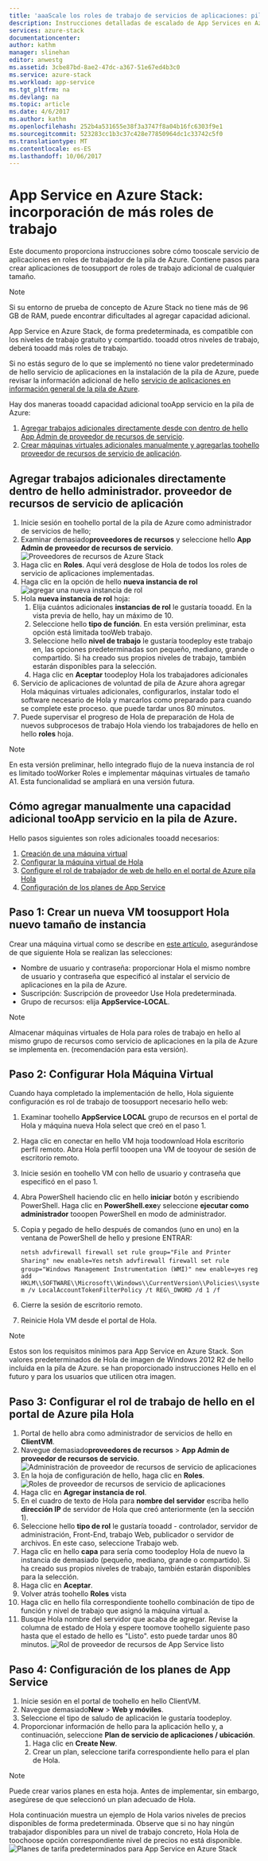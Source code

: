 ```yaml
---
title: 'aaaScale los roles de trabajo de servicios de aplicaciones: pila de Azure | Documentos de Microsoft'
description: Instrucciones detalladas de escalado de App Services en Azure Stack
services: azure-stack
documentationcenter: 
author: kathm
manager: slinehan
editor: anwestg
ms.assetid: 3cbe87bd-8ae2-47dc-a367-51e67ed4b3c0
ms.service: azure-stack
ms.workload: app-service
ms.tgt_pltfrm: na
ms.devlang: na
ms.topic: article
ms.date: 4/6/2017
ms.author: kathm
ms.openlocfilehash: 252b4a531655e38f3a3747f8a04b16fc6303f9e1
ms.sourcegitcommit: 523283cc1b3c37c428e77850964dc1c33742c5f0
ms.translationtype: MT
ms.contentlocale: es-ES
ms.lasthandoff: 10/06/2017
---
```

# <a name="app-service-on-azure-stack-adding-more-worker-roles"></a>App Service en Azure Stack: incorporación de más roles de trabajo 

Este documento proporciona instrucciones sobre cómo tooscale servicio de aplicaciones en roles de trabajador de la pila de Azure. Contiene pasos para crear aplicaciones de toosupport de roles de trabajo adicional de cualquier tamaño.

> [!NOTE]
> Si su entorno de prueba de concepto de Azure Stack no tiene más de 96 GB de RAM, puede encontrar dificultades al agregar capacidad adicional.

App Service en Azure Stack, de forma predeterminada, es compatible con los niveles de trabajo gratuito y compartido. tooadd otros niveles de trabajo, deberá tooadd más roles de trabajo.

Si no estás seguro de lo que se implementó no tiene valor predeterminado de hello servicio de aplicaciones en la instalación de la pila de Azure, puede revisar la información adicional de hello [servicio de aplicaciones en información general de la pila de Azure](azure-stack-app-service-overview.md).

Hay dos maneras tooadd capacidad adicional tooApp servicio en la pila de Azure:
1.  [Agregar trabajos adicionales directamente desde con dentro de hello App Admin de proveedor de recursos de servicio](#Add-additional-workers-directly-from-within-the-App-Service-Resource-Provider-Admin).
2.  [Crear máquinas virtuales adicionales manualmente y agregarlas toohello proveedor de recursos de servicio de aplicación](#Create-additional-VMs-manually-and-add-them-to-the-App-Service-Resource-Provider).

## <a name="add-additional-workers-directly-within-hello-app-service-resource-provider-admin"></a>Agregar trabajos adicionales directamente dentro de hello administrador. proveedor de recursos de servicio de aplicación

1.  Inicie sesión en toohello portal de la pila de Azure como administrador de servicios de hello;
2.  Examinar demasiado**proveedores de recursos** y seleccione hello **App Admin de proveedor de recursos de servicio**. ![Proveedores de recursos de Azure Stack][1]
3.  Haga clic en **Roles**.  Aquí verá desglose de Hola de todos los roles de servicio de aplicaciones implementadas.
4.  Haga clic en la opción de hello **nueva instancia de rol** ![agregar una nueva instancia de rol][2]
5.  Hola **nueva instancia de rol** hoja:
    1. Elija cuántos adicionales **instancias de rol** le gustaría tooadd.  En la vista previa de hello, hay un máximo de 10.
    2. Seleccione hello **tipo de función**.  En esta versión preliminar, esta opción está limitada tooWeb trabajo.
    3. Seleccione hello **nivel de trabajo** le gustaría toodeploy este trabajo en, las opciones predeterminadas son pequeño, mediano, grande o compartido.  Si ha creado sus propios niveles de trabajo, también estarán disponibles para la selección.
    4. Haga clic en **Aceptar** toodeploy Hola los trabajadores adicionales
6.  Servicio de aplicaciones de voluntad de pila de Azure ahora agregar Hola máquinas virtuales adicionales, configurarlos, instalar todo el software necesario de Hola y marcarlos como preparado para cuando se complete este proceso.  que puede tardar unos 80 minutos.
7.  Puede supervisar el progreso de Hola de preparación de Hola de nuevos subprocesos de trabajo Hola viendo los trabajadores de hello en hello **roles** hoja.

>[!NOTE]
>  En esta versión preliminar, hello integrado flujo de la nueva instancia de rol es limitado tooWorker Roles e implementar máquinas virtuales de tamaño A1.  Esta funcionalidad se ampliará en una versión futura.

## <a name="manually-adding-additional-capacity-tooapp-service-on-azure-stack"></a>Cómo agregar manualmente una capacidad adicional tooApp servicio en la pila de Azure.

Hello pasos siguientes son roles adicionales tooadd necesarios:

1. [Creación de una máquina virtual](#step-1-create-a-new-vm-to-support-the-new-instance-size)
2. [Configurar la máquina virtual de Hola](#step-2-configure-the-virtual-machine)
3. [Configure el rol de trabajador de web de hello en el portal de Azure pila Hola](#step-3-configure-the-web-worker-role-in-the-azure-stack-portal)
4. [Configuración de los planes de App Service](#step-4-configure-app-service-plans)

## <a name="step-1-create-a-new-vm-toosupport-hello-new-instance-size"></a>Paso 1: Crear un nueva VM toosupport Hola nuevo tamaño de instancia
Crear una máquina virtual como se describe en [este artículo](azure-stack-provision-vm.md), asegurándose de que siguiente Hola se realizan las selecciones:

* Nombre de usuario y contraseña: proporcionar Hola el mismo nombre de usuario y contraseña que especificó al instalar el servicio de aplicaciones en la pila de Azure.
* Suscripción: Suscripción de proveedor Use Hola predeterminada.
* Grupo de recursos: elija **AppService-LOCAL**.

> [!NOTE]
> Almacenar máquinas virtuales de Hola para roles de trabajo en hello al mismo grupo de recursos como servicio de aplicaciones en la pila de Azure se implementa en. (recomendación para esta versión).
> 
> 

## <a name="step-2-configure-hello-virtual-machine"></a>Paso 2: Configurar Hola Máquina Virtual
Cuando haya completado la implementación de hello, Hola siguiente configuración es rol de trabajo de toosupport necesario hello web:

1. Examinar toohello **AppService LOCAL** grupo de recursos en el portal de Hola y máquina nueva Hola select que creó en el paso 1.
2. Haga clic en conectar en hello VM hoja toodownload Hola escritorio perfil remoto.  Abra Hola perfil tooopen una VM de tooyour de sesión de escritorio remoto.
3. Inicie sesión en toohello VM con hello de usuario y contraseña que especificó en el paso 1.
4. Abra PowerShell haciendo clic en hello **iniciar** botón y escribiendo PowerShell. Haga clic en **PowerShell.exe**y seleccione **ejecutar como administrador** tooopen PowerShell en modo de administrador.
5. Copia y pegado de hello después de comandos (uno en uno) en la ventana de PowerShell de hello y presione ENTRAR:
   
   ```netsh advfirewall firewall set rule group="File and Printer Sharing" new enable=Yes```
   ```netsh advfirewall firewall set rule group="Windows Management Instrumentation (WMI)" new enable=yes```
   ```reg add HKLM\\SOFTWARE\\Microsoft\\Windows\\CurrentVersion\\Policies\\system /v LocalAccountTokenFilterPolicy /t REG\_DWORD /d 1 /f```
   
6. Cierre la sesión de escritorio remoto.
7. Reinicie Hola VM desde el portal de Hola.

> [!NOTE]
> Estos son los requisitos mínimos para App Service en Azure Stack. Son valores predeterminados de Hola de imagen de Windows 2012 R2 de hello incluida en la pila de Azure. se han proporcionado instrucciones Hello en el futuro y para los usuarios que utilicen otra imagen.
> 
> 

## <a name="step-3-configure-hello-worker-role-in-hello-azure-stack-portal"></a>Paso 3: Configurar el rol de trabajo de hello en el portal de Azure pila Hola
1. Portal de hello abra como administrador de servicios de hello en **ClientVM**.
2. Navegue demasiado**proveedores de recursos** &gt; **App Admin de proveedor de recursos de servicio**.![ Administración de proveedor de recursos de servicio de aplicaciones][3]
3. En la hoja de configuración de hello, haga clic en **Roles**.![ Roles de proveedor de recursos de servicio de aplicaciones][4]
4. Haga clic en **Agregar instancia de rol**.
5. En el cuadro de texto de Hola para **nombre del servidor** escriba hello **dirección IP** de servidor de Hola que creó anteriormente (en la sección 1).
6. Seleccione hello **tipo de rol** le gustaría tooadd - controlador, servidor de administración, Front-End, trabajo Web, publicador o servidor de archivos.  En este caso, seleccione Trabajo web.
7. Haga clic en hello **capa** para sería como toodeploy Hola de nuevo la instancia de demasiado (pequeño, mediano, grande o compartido).  Si ha creado sus propios niveles de trabajo, también estarán disponibles para la selección.
8. Haga clic en **Aceptar**.
9. Volver atrás toohello **Roles** vista
10. Haga clic en hello fila correspondiente toohello combinación de tipo de función y nivel de trabajo que asignó la máquina virtual a.
11. Busque Hola nombre del servidor que acaba de agregar. Revise la columna de estado de Hola y espere toomove toohello siguiente paso hasta que el estado de hello es "Listo". esto puede tardar unos 80 minutos. ![Rol de proveedor de recursos de App Service listo][5]

## <a name="step-4-configure-app-service-plans"></a>Paso 4: Configuración de los planes de App Service

1. Inicie sesión en el portal de toohello en hello ClientVM.
2. Navegue demasiado**New** &gt; **Web y móviles**.
3. Seleccione el tipo de saludo de aplicación le gustaría toodeploy.
4. Proporcionar información de hello para la aplicación hello y, a continuación, seleccione **Plan de servicio de aplicaciones / ubicación**.
    1. Haga clic en **Create New**.
    2. Crear un plan, seleccione tarifa correspondiente hello para el plan de Hola.

> [!NOTE]
> Puede crear varios planes en esta hoja. Antes de implementar, sin embargo, asegúrese de que seleccionó un plan adecuado de Hola.
> 
> 

Hola continuación muestra un ejemplo de Hola varios niveles de precios disponibles de forma predeterminada.  Observe que si no hay ningún trabajador disponibles para un nivel de trabajo concreto, Hola Hola de toochoose opción correspondiente nivel de precios no está disponible.![Planes de tarifa predeterminados para App Service en Azure Stack][6]

<!--Image references-->
[1]: ./media/azure-stack-app-service-add-worker-roles/azure-stack-resource-providers.png
[2]: ./media/azure-stack-app-service-add-worker-roles/app-service-new-role-instance.png
[3]: ./media/azure-stack-app-service-add-worker-roles/app-service-resource-provider-admin.png
[4]: ./media/azure-stack-app-service-add-worker-roles/app-service-resource-provider-roles.png
[5]: ./media/azure-stack-app-service-add-worker-roles/app-service-resource-provider-role-ready.png
[6]: ./media/azure-stack-app-service-add-worker-roles/app-service-resource-provider-pricing-tier.png
